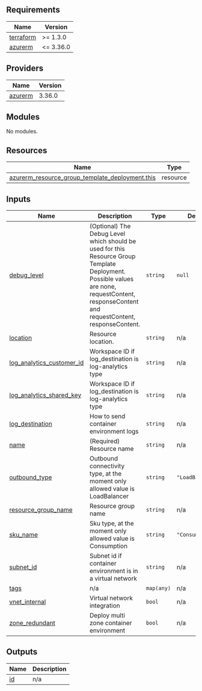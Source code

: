 <!-- markdownlint-disable -->
<!-- BEGINNING OF PRE-COMMIT-TERRAFORM DOCS HOOK -->
## Requirements

| Name | Version |
|------|---------|
| <a name="requirement_terraform"></a> [terraform](#requirement\_terraform) | >= 1.3.0 |
| <a name="requirement_azurerm"></a> [azurerm](#requirement\_azurerm) | <= 3.36.0 |

## Providers

| Name | Version |
|------|---------|
| <a name="provider_azurerm"></a> [azurerm](#provider\_azurerm) | 3.36.0 |

## Modules

No modules.

## Resources

| Name | Type |
|------|------|
| [azurerm_resource_group_template_deployment.this](https://registry.terraform.io/providers/hashicorp/azurerm/latest/docs/resources/resource_group_template_deployment) | resource |

## Inputs

| Name | Description | Type | Default | Required |
|------|-------------|------|---------|:--------:|
| <a name="input_debug_level"></a> [debug\_level](#input\_debug\_level) | (Optional) The Debug Level which should be used for this Resource Group Template Deployment. Possible values are none, requestContent, responseContent and requestContent, responseContent. | `string` | `null` | no |
| <a name="input_location"></a> [location](#input\_location) | Resource location. | `string` | n/a | yes |
| <a name="input_log_analytics_customer_id"></a> [log\_analytics\_customer\_id](#input\_log\_analytics\_customer\_id) | Workspace ID if log\_destination is log-analytics type | `string` | n/a | yes |
| <a name="input_log_analytics_shared_key"></a> [log\_analytics\_shared\_key](#input\_log\_analytics\_shared\_key) | Workspace ID if log\_destination is log-analytics type | `string` | n/a | yes |
| <a name="input_log_destination"></a> [log\_destination](#input\_log\_destination) | How to send container environment logs | `string` | n/a | yes |
| <a name="input_name"></a> [name](#input\_name) | (Required) Resource name | `string` | n/a | yes |
| <a name="input_outbound_type"></a> [outbound\_type](#input\_outbound\_type) | Outbound connectivity type, at the moment only allowed value is LoadBalancer | `string` | `"LoadBalancer"` | no |
| <a name="input_resource_group_name"></a> [resource\_group\_name](#input\_resource\_group\_name) | Resource group name | `string` | n/a | yes |
| <a name="input_sku_name"></a> [sku\_name](#input\_sku\_name) | Sku type, at the moment only allowed value is Consumption | `string` | `"Consumption"` | no |
| <a name="input_subnet_id"></a> [subnet\_id](#input\_subnet\_id) | Subnet id if container environment is in a virtual network | `string` | n/a | yes |
| <a name="input_tags"></a> [tags](#input\_tags) | n/a | `map(any)` | n/a | yes |
| <a name="input_vnet_internal"></a> [vnet\_internal](#input\_vnet\_internal) | Virtual network integration | `bool` | n/a | yes |
| <a name="input_zone_redundant"></a> [zone\_redundant](#input\_zone\_redundant) | Deploy multi zone container environment | `bool` | n/a | yes |

## Outputs

| Name | Description |
|------|-------------|
| <a name="output_id"></a> [id](#output\_id) | n/a |
<!-- END OF PRE-COMMIT-TERRAFORM DOCS HOOK -->
